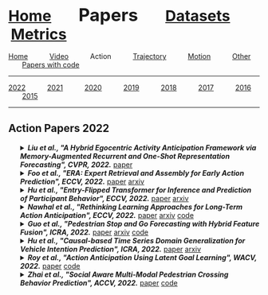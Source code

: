 <a name=top></a>
---
<a href=../../README.md#top><l style="font-size:30px">Home</l></a>&nbsp; &nbsp; &nbsp; &nbsp; &nbsp; &nbsp;<l style="font-size:35px">Papers</l>&nbsp; &nbsp; &nbsp; &nbsp; &nbsp; &nbsp;<a href=../../datasets/datasets.md#top><l style="font-size:30px">Datasets</l></a>&nbsp; &nbsp; &nbsp; &nbsp; &nbsp; &nbsp;<a href=../../metrics/metrics.md#top><l style="font-size:30px">Metrics</l></a>&nbsp; &nbsp; &nbsp; &nbsp; &nbsp; &nbsp;
---
[Home](../papers.md#top)&nbsp; &nbsp; &nbsp; &nbsp; &nbsp; &nbsp;[Video](../video/video_papers.md#top)&nbsp; &nbsp; &nbsp; &nbsp; &nbsp; &nbsp;Action&nbsp; &nbsp; &nbsp; &nbsp; &nbsp; &nbsp;[Trajectory](../trajectory/trajectory_papers.md#top)&nbsp; &nbsp; &nbsp; &nbsp; &nbsp; &nbsp;[Motion](../motion/motion_papers.md#top)&nbsp; &nbsp; &nbsp; &nbsp; &nbsp; &nbsp;[Other](../other/other_papers.md#top)&nbsp; &nbsp; &nbsp; &nbsp; &nbsp; &nbsp;[Papers with code](../papers_with_code/papers_with_code.md#top)&nbsp; &nbsp; &nbsp; &nbsp; &nbsp; &nbsp;
___
[2022](2022.md#top)&nbsp; &nbsp; &nbsp; &nbsp; &nbsp; &nbsp;[2021](2021.md#top)&nbsp; &nbsp; &nbsp; &nbsp; &nbsp; &nbsp;[2020](2020.md#top)&nbsp; &nbsp; &nbsp; &nbsp; &nbsp; &nbsp;[2019](2019.md#top)&nbsp; &nbsp; &nbsp; &nbsp; &nbsp; &nbsp;[2018](2018.md#top)&nbsp; &nbsp; &nbsp; &nbsp; &nbsp; &nbsp;[2017](2017.md#top)&nbsp; &nbsp; &nbsp; &nbsp; &nbsp; &nbsp;[2016](2016.md#top)&nbsp; &nbsp; &nbsp; &nbsp; &nbsp; &nbsp;[2015](2015.md#top)&nbsp; &nbsp; &nbsp; &nbsp; &nbsp; &nbsp;
___
<h2>Action Papers 2022</h2> 
<ul><a name=Liu_2022_CVPR_2/>
<details close>
<summary><strong><em>Liu et al., "A Hybrid Egocentric Activity Anticipation Framework via Memory-Augmented Recurrent and One-Shot Representation Forecasting", CVPR, 2022.</em></strong> <a href=https://openaccess.thecvf.com/content/CVPR2022/papers/Liu_A_Hybrid_Egocentric_Activity_Anticipation_Framework_via_Memory-Augmented_Recurrent_and_CVPR_2022_paper.pdf>paper</a></summary>
<ul>
<em>Datasets</em>
<ul>
<li><a href="../datasets/alphabetical/e-i_alphabetical_datasets.md#epic-kitchens">Epic-Kitchens</a></li>
<li><a href="../datasets/alphabetical/e-i_alphabetical_datasets.md#egtea_gaze+">EGTEA Gaze+</a></li>
</ul>
<em>Metrics</em>
<ul>
<li><a href="../metrics/action_metrics.md#accuracy">Accuracy</a></li>
</ul>
<details close>
<summary><em>Bibtex</em></summary>
<pre>
@InProceedings{Liu_2022_CVPR_2,
    author = "Liu, Tianshan and Lam, Kin-Man",
    title = "A Hybrid Egocentric Activity Anticipation Framework via Memory-Augmented Recurrent and One-Shot Representation Forecasting",
    booktitle = "CVPR",
    year = "2022"
}
</pre>
</details>

</ul>
</details>

<a name=Foo_2022_ECCV/>
<details close>
<summary><strong><em>Foo et al., "ERA: Expert Retrieval and Assembly for Early Action Prediction", ECCV, 2022.</em></strong> <a href=https://www.ecva.net/papers/eccv_2022/papers_ECCV/papers/136940657.pdf>paper</a> <a href=https://arxiv.org/pdf/2207.09675.pdf>arxiv</a></summary>
<ul>
<em>Datasets</em>
<ul>
<li><a href="../datasets/alphabetical/j-z_alphabetical_datasets.md#ucf-101">UCF-101</a></li>
<li><a href="../datasets/alphabetical/j-z_alphabetical_datasets.md#ntu_rgb-d">NTU RGB-D</a></li>
<li><a href="../datasets/alphabetical/j-z_alphabetical_datasets.md#sysu_3dhoi">SYSU 3DHOI</a></li>
</ul>
<em>Metrics</em>
<ul>
<li><a href="../metrics/action_metrics.md#auc">AUC</a></li>
</ul>
<details close>
<summary><em>Bibtex</em></summary>
<pre>
@InProceedings{Foo_2022_ECCV,
    author = "Foo, Lin Geng and Li, Tianjiao and Rahmani, Hossein and Ke, Qiuhong and Liu, Jun",
    title = "{ERA}: Expert Retrieval and Assembly for Early Action Prediction",
    booktitle = "ECCV",
    year = "2022"
}
</pre>
</details>

</ul>
</details>

<a name=Hu_2022_ECCV/>
<details close>
<summary><strong><em>Hu et al., "Entry-Flipped Transformer for Inference and Prediction of Participant Behavior", ECCV, 2022.</em></strong> <a href=https://www.ecva.net/papers/eccv_2022/papers_ECCV/papers/136640433.pdf>paper</a> <a href=https://arxiv.org/pdf/2207.06235.pdf>arxiv</a></summary>
<ul>
<em>Datasets</em>
<ul>
<li><a href="../datasets/alphabetical/a-d_alphabetical_datasets.md#ceilidh_dance">Ceilidh Dance</a></li>
<li>Custom</li>

</ul>
<em>Metrics</em>
<ul>
<li><a href="../metrics/action_metrics.md#f1">F1</a></li>
</ul>
<details close>
<summary><em>Bibtex</em></summary>
<pre>
@InProceedings{Hu_2022_ECCV,
    author = "Hu, Bo and Cham, Tat-Jen",
    title = "Entry-Flipped Transformer for Inference and Prediction of Participant Behavior",
    booktitle = "ECCV",
    year = "2022"
}
</pre>
</details>

</ul>
</details>

<a name=Nawhal_2022_ECCV/>
<details close>
<summary><strong><em>Nawhal et al., "Rethinking Learning Approaches for Long-Term Action Anticipation", ECCV, 2022.</em></strong> <a href=https://www.ecva.net/papers/eccv_2022/papers_ECCV/papers/136940547.pdf>paper</a> <a href=https://arxiv.org/pdf/2210.11566.pdf>arxiv</a> <a href=https://github.com/Nmegha2601/anticipatr>code</a></summary>
<ul>
<em>Datasets</em>
<ul>
<li><a href="../datasets/alphabetical/e-i_alphabetical_datasets.md#epic-kitchens">Epic-Kitchens</a></li>

<li><a href="../datasets/alphabetical/a-d_alphabetical_datasets.md#breakfast">Breakfast</a></li>
<li><a href="../datasets/alphabetical/e-i_alphabetical_datasets.md#egtea_gaze+">EGTEA Gaze+</a></li>
</ul>
<em>Metrics</em>
<ul>
<li><a href="../metrics/action_metrics.md#map">mAP</a></li>
</ul>
<details close>
<summary><em>Bibtex</em></summary>
<pre>
@InProceedings{Nawhal_2022_ECCV,
    author = "Nawhal, Megha and Jyothi, Akash Abdu and Mori, Greg",
    title = "Rethinking Learning Approaches for Long-Term Action Anticipation",
    booktitle = "ECCV",
    year = "2022"
}
</pre>
</details>

</ul>
</details>

<a name=Guo_2022_ICRA/>
<details close>
<summary><strong><em>Guo et al., "Pedestrian Stop and Go Forecasting with Hybrid Feature Fusion", ICRA, 2022.</em></strong> <a href=https://ieeexplore.ieee.org/document/9811664>paper</a> <a href=https://arxiv.org/pdf/2203.02489.pdf>arxiv</a> <a href=https://github.com/vita-epfl/hybrid-feature-fusion>code</a></summary>
<ul>
<em>Datasets</em>
<ul>
<li><a href="../datasets/alphabetical/j-z_alphabetical_datasets.md#jaad">JAAD</a></li>
<li><a href="../datasets/alphabetical/j-z_alphabetical_datasets.md#pie">PIE</a></li>
<li><a href="../datasets/alphabetical/j-z_alphabetical_datasets.md#titan">TITAN</a></li>
</ul>
<em>Metrics</em>
<ul>
<li><a href="../metrics/action_metrics.md#ap">AP</a></li>
</ul>
<details close>
<summary><em>Bibtex</em></summary>
<pre>
@InProceedings{Guo_2022_ICRA,
    author = "Guo, Dongxu and Mordan, Taylor and Alahi, Alexandre",
    booktitle = "ICRA",
    title = "Pedestrian Stop and Go Forecasting with Hybrid Feature Fusion",
    year = "2022"
}
</pre>
</details>

</ul>
</details>

<a name=Hu_2022_ICRA/>
<details close>
<summary><strong><em>Hu et al., "Causal-based Time Series Domain Generalization for Vehicle Intention Prediction", ICRA, 2022.</em></strong> <a href=https://ieeexplore.ieee.org/document/9812188>paper</a> <a href=https://arxiv.org/pdf/2112.02093.pdf>arxiv</a></summary>
<ul>
<em>Datasets</em>
<ul>
<li><a href="../datasets/alphabetical/e-i_alphabetical_datasets.md#interaction">INTERACTION</a></li>
</ul>
<em>Metrics</em>
<ul>
<li><a href="../metrics/action_metrics.md#accuracy">Accuracy</a></li>
</ul>
<details close>
<summary><em>Bibtex</em></summary>
<pre>
@InProceedings{Hu_2022_ICRA,
    author = "Hu, Yeping and Jia, Xiaogang and Tomizuka, Masayoshi and Zhan, Wei",
    booktitle = "ICRA",
    title = "Causal-based Time Series Domain Generalization for Vehicle Intention Prediction",
    year = "2022"
}
</pre>
</details>

</ul>
</details>

<a name=Roy_2022_WACV/>
<details close>
<summary><strong><em>Roy et al., "Action Anticipation Using Latent Goal Learning", WACV, 2022.</em></strong> <a href=https://openaccess.thecvf.com/content/WACV2022/papers/Roy_Action_Anticipation_Using_Latent_Goal_Learning_WACV_2022_paper.pdf>paper</a> <a href=https://github.com/debadityaroy/LatentGoal>code</a></summary>
<ul>
<em>Datasets</em>
<ul>
<li><a href="../datasets/alphabetical/e-i_alphabetical_datasets.md#epic-kitchens">Epic-Kitchens</a></li>

<li><a href="../datasets/alphabetical/a-d_alphabetical_datasets.md#breakfast">Breakfast</a></li>
</ul>
<em>Metrics</em>
<ul>
<li><a href="../metrics/action_metrics.md#accuracy">Accuracy</a></li>
</ul>
<details close>
<summary><em>Bibtex</em></summary>
<pre>
@InProceedings{Roy_2022_WACV,
    author = "Roy, Debaditya and Fernando, Basura",
    title = "Action Anticipation Using Latent Goal Learning",
    booktitle = "WACV",
    year = "2022"
}
</pre>
</details>

</ul>
</details>

<a name=Zhai_2022_ACCV/>
<details close>
<summary><strong><em>Zhai et al., "Social Aware Multi-Modal Pedestrian Crossing Behavior Prediction", ACCV, 2022.</em></strong> <a href=https://openaccess.thecvf.com/content/ACCV2022/papers/Zhai_Social_Aware_Multi-Modal_Pedestrian_Crossing_Behavior_Prediction_ACCV_2022_paper.pdf>paper</a> <a href=https://github.com/zxll0106/Pedestrian_Crossing_Behavior_Prediction>code</a></summary>
<ul>
<em>Datasets</em>
<ul>
<li><a href="../datasets/alphabetical/j-z_alphabetical_datasets.md#jaad">JAAD</a></li>
<li><a href="../datasets/alphabetical/j-z_alphabetical_datasets.md#pie">PIE</a></li>
</ul>
<em>Metrics</em>
<ul>
<li><a href="../metrics/action_metrics.md#accuracy">Accuracy</a></li>
<li><a href="../metrics/action_metrics.md#precision">Precision</a></li>
<li><a href="../metrics/action_metrics.md#f1">F1</a></li>
<li><a href="../metrics/action_metrics.md#map">mAP</a></li>
<li><a href="../metrics/action_metrics.md#auc">AUC</a></li>
</ul>
<details close>
<summary><em>Bibtex</em></summary>
<pre>
@InProceedings{Zhai_2022_ACCV,
    author = "Zhai, Xiaolin and Hu, Zhengxi and Yang, Dingye and Zhou, Lei and Liu, Jingtai",
    title = "Social Aware Multi-Modal Pedestrian Crossing Behavior Prediction",
    booktitle = "ACCV",
    year = "2022"
}
</pre>
</details>

</ul>
</details>

</ul>
